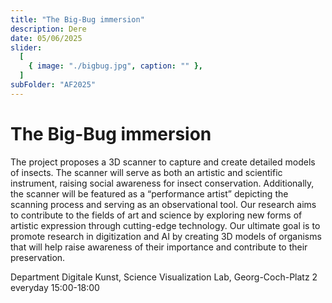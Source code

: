 ```yaml
---
title: "The Big-Bug immersion"
description: Dere
date: 05/06/2025
slider:
  [
    { image: "./bigbug.jpg", caption: "" },
  ]
subFolder: "AF2025"
---
```


# The Big-Bug immersion 

The project proposes a 3D scanner to capture and create detailed models of insects. The scanner will serve as both an artistic and scientific instrument, raising social awareness for insect conservation. Additionally, the scanner will be featured as a “performance artist” depicting the scanning process and serving as an observational tool. Our research aims to contribute to the fields of art and science by exploring new forms of artistic expression through cutting-edge technology. Our ultimate goal is to promote research in digitization and AI by creating 3D models of organisms that will help raise awareness of their importance and contribute to their preservation.

Department Digitale Kunst, Science Visualization Lab, Georg-Coch-Platz 2
everyday 15:00-18:00